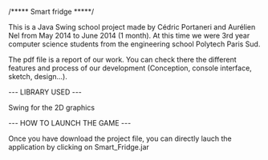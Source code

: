/***** Smart fridge *****/

This is a Java Swing school project made by Cédric Portaneri and Aurélien Nel from May 2014 to June 2014 (1 month). At this time we were 3rd year computer science students from the engineering school Polytech Paris Sud.

The pdf file is a report of our work. You can check there the different features and process of our development (Conception, console interface, sketch, design...).

--- LIBRARY USED --- 

Swing for the 2D graphics 

--- HOW TO LAUNCH THE GAME --- 

Once you have download the project file, you can directly lauch the application by clicking on Smart_Fridge.jar
